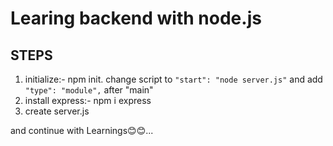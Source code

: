 # Learing backend with node.js

## STEPS

1. initialize:- npm init. 
    change script to `"start": "node server.js"` and add `"type": "module",` after "main"
2. install express:- npm i express
3. create server.js
 

 and continue with Learnings😊😊...
